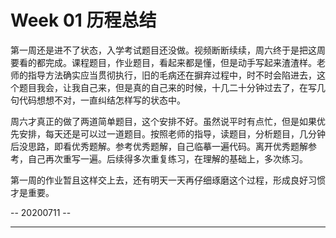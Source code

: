# Week 01 历程总结

第一周还是进不了状态，入学考试题目还没做。视频断断续续，周六终于是把这周要看的都完成。课程题目，作业题目，看起来都是懂，但是动手写起来渣渣样。老师的指导方法确实应当贯彻执行，旧的毛病还在摒弃过程中，时不时会陷进去，这个题目我会，让我自己来，但是真的自己来的时候，十几二十分钟过去了，在写几句代码想想不对，一直纠结怎样写的状态中。

周六才真正的做了两道简单题目，这个安排不好。虽然说平时有点忙，但是如果优先安排，每天还是可以过一道题目。按照老师的指导，读题目，分析题目，几分钟后没思路，即看优秀题解。参考优秀题解，自己临摹一遍代码。离开优秀题解参考，自己再次重写一遍。后续得多次重复练习，在理解的基础上，多次练习。

第一周的作业暂且这样交上去，还有明天一天再仔细琢磨这个过程，形成良好习惯才是重要。

-- 20200711 --
***